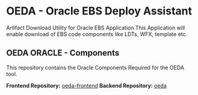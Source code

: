 # OEDA - Oracle EBS Deploy Assistant
Artifact Download Utility for Oracle EBS Application
This Application will enable download of EBS code components like LDTs, WFX, template etc.

## OEDA ORACLE - Components
This repository contains the Oracle Components Required for the OEDA tool.

**Frontend Repository:** [oeda-frontend](https://github.com/RC2427/oeda-frontend)
**Backend Repository:** [oeda](https://github.com/your-username/oeda)

